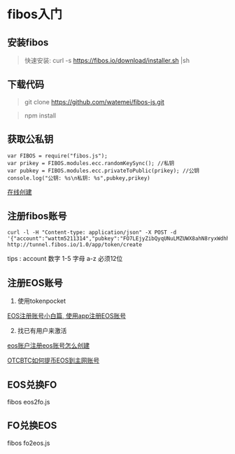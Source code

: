 # fibos入门

## 安装fibos

> 快速安装: curl -s https://fibos.io/download/installer.sh |sh

## 下载代码

> git clone https://github.com/watemei/fibos-js.git

> npm install

## 获取公私钥

```
var FIBOS = require("fibos.js");
var prikey = FIBOS.modules.ecc.randomKeySync(); //私钥
var pubkey = FIBOS.modules.ecc.privateToPublic(prikey); //公钥
console.log("公钥: %s\n私钥: %s",pubkey,prikey)

```
[在线创建](https://fibos.xyz/)

## 注册fibos账号

```
curl -l -H "Content-type: application/json" -X POST -d '{"account":"wattm5211314","pubkey":"FO7LEjyZibQyqUNuLMZUWX8ahN8ryxWdhh59NfBD2n2HSAn3vpYd"}' http://tunnel.fibos.io/1.0/app/token/create
```

tips : account 数字 1-5 字母 a-z 必须12位

## 注册EOS账号

1. 使用tokenpocket

[EOS注册账号小白篇, 使用app注册EOS账号](https://blog.csdn.net/itleaks/article/details/80797129)

2. 找已有用户来激活

[eos账户注册eos账号怎么创建](https://jingyan.baidu.com/article/380abd0a2e95bf1d90192cc9.html)

[OTCBTC如何提币EOS到主网账号](https://support.otcbtc.com/hc/zh-cn/articles/360005164851-如何提币EOS到主网账号)

## EOS兑换FO

fibos eos2fo.js

## FO兑换EOS

fibos fo2eos.js

